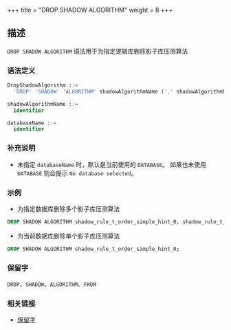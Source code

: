 +++
title = "DROP SHADOW ALGORITHM"
weight = 8
+++

## 描述

`DROP SHADOW ALGORITHM` 语法用于为指定逻辑库删除影子库压测算法

### 语法定义

```sql
DropShadowAlgorithm ::=
  'DROP' 'SHADOW' 'ALGORITHM' shadowAlgorithmName (',' shadowAlgorithmName)* ('FROM' databaseName)?

shadowAlgorithmName ::=
  identifier

databaseName ::=
  identifier
```

### 补充说明

- 未指定 `databaseName` 时，默认是当前使用的 `DATABASE`。 如果也未使用 `DATABASE` 则会提示 `No database selected`。

### 示例

- 为指定数据库删除多个影子库压测算法
 
```sql
DROP SHADOW ALGORITHM shadow_rule_t_order_simple_hint_0, shadow_rule_t_order_item_simple_hint_0 FROM test1;
```

- 为当前数据库删除单个影子库压测算法

```sql
DROP SHADOW ALGORITHM shadow_rule_t_order_simple_hint_0;
```

### 保留字

`DROP`、`SHADOW`、`ALGORITHM`、`FROM`

### 相关链接

- [保留字](/cn/reference/distsql/syntax/reserved-word/)